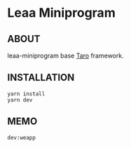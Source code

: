 # Leaa Miniprogram

## **ABOUT**

leaa-miniprogram base [Taro](https://nervjs.github.io/taro/) framework.

## **INSTALLATION**

```shell script
yarn install
yarn dev
```

## **MEMO**

`dev:weapp`

